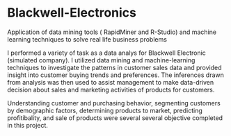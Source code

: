 # Blackwell-Electronics
Application of data mining tools ( RapidMiner and R-Studio) and machine learning techniques to solve real life business problems

I performed a variety of task as a data analys for Blackwell Electronic (simulated company). I utilized data mining and
machine-learning techniques to investigate the patterns in customer sales data and provided insight
into customer buying trends and preferences. The inferences drawn from  analysis was then used to assist management
to make data-driven decision about sales and marketing activities of products for customers.

Understanding customer and purchasing behavior, segmenting customers by demographic factors, determining products to
market, predicting profitibality, and sale of products were several several objective completed in this project.
